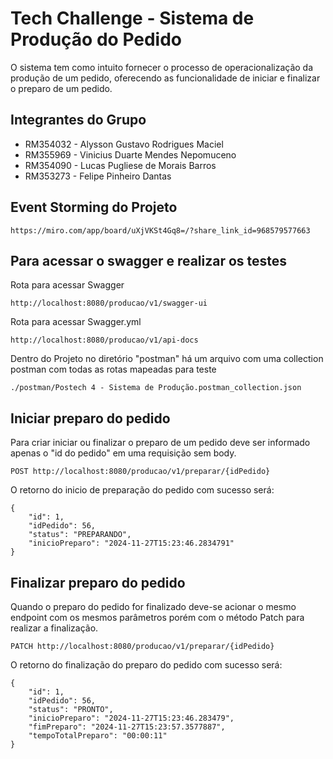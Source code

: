 # Tech Challenge - Sistema de Produção do Pedido

O sistema tem como intuito fornecer o processo de operacionalização da produção de um pedido, oferecendo as funcionalidade de iniciar e finalizar o preparo de um pedido.

## Integrantes do Grupo
- RM354032 - Alysson Gustavo Rodrigues Maciel
- RM355969 - Vinicius Duarte Mendes Nepomuceno
- RM354090 - Lucas Pugliese de Morais Barros
- RM353273 - Felipe Pinheiro Dantas

## Event Storming do Projeto
```url
https://miro.com/app/board/uXjVKSt4Gq8=/?share_link_id=968579577663
```

## Para acessar o swagger e realizar os testes
Rota para acessar Swagger
```url
http://localhost:8080/producao/v1/swagger-ui
```
Rota para acessar Swagger.yml
```url
http://localhost:8080/producao/v1/api-docs
```
Dentro do Projeto no diretório "postman" há um arquivo com uma collection postman com todas as rotas mapeadas para teste
```
./postman/Postech 4 - Sistema de Produção.postman_collection.json
```

## Iniciar preparo do pedido

Para criar iniciar ou finalizar o preparo de um pedido deve ser informado apenas o "id do pedido" em uma requisição sem body.

```url
POST http://localhost:8080/producao/v1/preparar/{idPedido}
```

O retorno do inicio de preparação do pedido com sucesso será:

```url
{
    "id": 1,
    "idPedido": 56,
    "status": "PREPARANDO",
    "inicioPreparo": "2024-11-27T15:23:46.2834791"
}
```

## Finalizar preparo do pedido

Quando o preparo do pedido for finalizado deve-se acionar o mesmo endpoint com os mesmos parâmetros porém com o método Patch para realizar a finalização.

```url
PATCH http://localhost:8080/producao/v1/preparar/{idPedido}
```

O retorno do finalização do preparo do pedido com sucesso será:

```url
{
    "id": 1,
    "idPedido": 56,
    "status": "PRONTO",
    "inicioPreparo": "2024-11-27T15:23:46.283479",
    "fimPreparo": "2024-11-27T15:23:57.3577887",
    "tempoTotalPreparo": "00:00:11"
}
```
